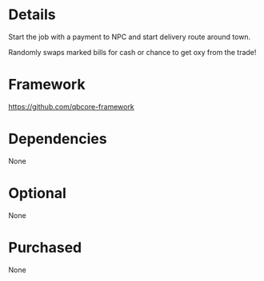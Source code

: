 # Details

Start the job with a payment to NPC and start delivery route around town. 

Randomly swaps marked bills for cash or chance to get oxy from the trade!

# Framework
https://github.com/qbcore-framework

# Dependencies

None

# Optional

None

# Purchased

None
